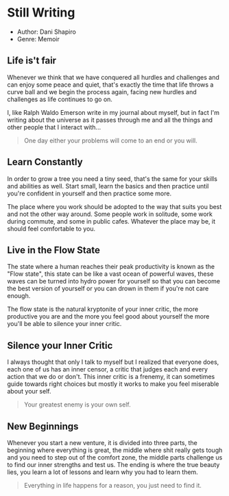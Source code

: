 # Still Writing
- Author: Dani Shapiro
- Genre: Memoir

## Life is't fair
Whenever we think that we have conquered all hurdles and challenges and can enjoy some peace and quiet, that's exactly the time that life throws a curve ball and we begin the process again, facing new hurdles and challenges as life continues to go on.

I, like Ralph Waldo Emerson write in my journal about myself, but in fact I'm writing about the universe as it passes through me and all the things and other people that I interact with...

> One day either your problems will come to an end or you will.

## Learn Constantly
In order to grow a tree you need a tiny seed, that's the same for your skills and abilities as well. Start small, learn the basics and then practice until you're confident in yourself and then practice some more.

The place where you work should be adopted to the way that suits you best and not the other way around. Some people work in solitude, some work during commute, and some in public cafes. Whatever the place may be, it should feel comfortable to you.

## Live in the Flow State
The state where a human reaches their peak productivity is known as the "Flow state", this state can be like a vast ocean of powerful waves, these waves can be turned into hydro power for yourself so that you can become the best version of yourself or you can drown in them if you're not care enough.

The flow state is the natural kryptonite of your inner critic, the more productive you are and the more you feel good about yourself the more you'll be able to silence your inner critic.

## Silence your Inner Critic
I always thought that only I talk to myself but I realized that everyone does, each one of us has an inner censor, a critic that judges each and every action that we do or don't. This inner critic is a frenemy, it can sometimes guide towards right choices but mostly it works to make you feel miserable about your self.

> Your greatest enemy is your own self.

## New Beginnings
Whenever you start a new venture, it is divided into three parts, the beginning where everything is great, the middle where shit really gets tough and you need to step out of the comfort zone, the middle parts challenge us to find our inner strengths and test us. The ending is where the true beauty lies, you learn a lot of lessons and learn why you had to learn them.

> Everything in life happens for a reason, you just need to find it.